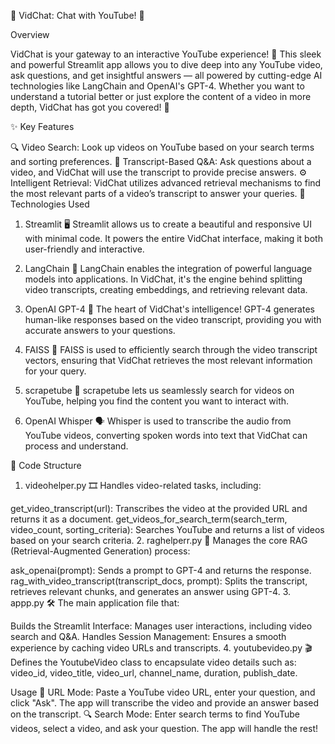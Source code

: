 🎥 VidChat: Chat with YouTube! 🚀

Overview

VidChat is your gateway to an interactive YouTube experience! 🌟 This sleek and powerful Streamlit app allows you to dive deep into any YouTube video, ask questions, and get insightful answers — all powered by cutting-edge AI technologies like LangChain and OpenAI's GPT-4. Whether you want to understand a tutorial better or just explore the content of a video in more depth, VidChat has got you covered! 💬

✨ Key Features

🔍 Video Search: Look up videos on YouTube based on your search terms and sorting preferences.
📄 Transcript-Based Q&A: Ask questions about a video, and VidChat will use the transcript to provide precise answers.
⚙️ Intelligent Retrieval: VidChat utilizes advanced retrieval mechanisms to find the most relevant parts of a video’s transcript to answer your queries.
🚀 Technologies Used

1. Streamlit 🖥️
Streamlit allows us to create a beautiful and responsive UI with minimal code. It powers the entire VidChat interface, making it both user-friendly and interactive.

2. LangChain 🔗
LangChain enables the integration of powerful language models into applications. In VidChat, it's the engine behind splitting video transcripts, creating embeddings, and retrieving relevant data.

3. OpenAI GPT-4 🤖
The heart of VidChat's intelligence! GPT-4 generates human-like responses based on the video transcript, providing you with accurate answers to your questions.

4. FAISS 🧠
FAISS is used to efficiently search through the video transcript vectors, ensuring that VidChat retrieves the most relevant information for your query.

5. scrapetube 🎥
scrapetube lets us seamlessly search for videos on YouTube, helping you find the content you want to interact with.

6. OpenAI Whisper 🗣️
Whisper is used to transcribe the audio from YouTube videos, converting spoken words into text that VidChat can process and understand.

📂 Code Structure

1. videohelper.py 🎞️
Handles video-related tasks, including:

get_video_transcript(url): Transcribes the video at the provided URL and returns it as a document.
get_videos_for_search_term(search_term, video_count, sorting_criteria): Searches YouTube and returns a list of videos based on your search criteria.
2. raghelperr.py 🧩
Manages the core RAG (Retrieval-Augmented Generation) process:

ask_openai(prompt): Sends a prompt to GPT-4 and returns the response.
rag_with_video_transcript(transcript_docs, prompt): Splits the transcript, retrieves relevant chunks, and generates an answer using GPT-4.
3. appp.py 🛠️
The main application file that:

Builds the Streamlit Interface: Manages user interactions, including video search and Q&A.
Handles Session Management: Ensures a smooth experience by caching video URLs and transcripts.
4. youtubevideo.py 🎬
Defines the YoutubeVideo class to encapsulate video details such as:
video_id, video_title, video_url, channel_name, duration, publish_date.

Usage
🔗 URL Mode: Paste a YouTube video URL, enter your question, and click "Ask". The app will transcribe the video and provide an answer based on the transcript.
🔍 Search Mode: Enter search terms to find YouTube videos, select a video, and ask your question. The app will handle the rest!

